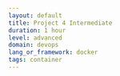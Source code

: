 ```yaml
---
layout: default
title: Project 4 Intermediate
duration: 1 hour
level: advanced
domain: devops
lang_or_framework: docker
tags: container
---
```

